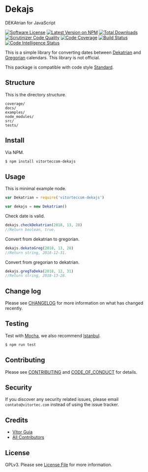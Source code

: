 # Dekajs
DEKAtrian for JavaScript

[![Software License](https://img.shields.io/github/license/vitorteccom/dekajs.svg)](LICENSE)
[![Latest Version on NPM](https://img.shields.io/npm/v/vitorteccom-dekajs.svg)](https://npmjs.org/packages/vitorteccom-dekajs)
[![Total Downloads](https://img.shields.io/npm/dt/vitorteccom-dekajs.svg)](https://npmjs.org/packages/vitorteccom-dekajs)
[![Scrutinizer Code Quality](https://scrutinizer-ci.com/g/vitorteccom/dekajs/badges/quality-score.png?b=master)](https://scrutinizer-ci.com/g/vitorteccom/dekajs/?branch=master)
[![Code Coverage](https://scrutinizer-ci.com/g/vitorteccom/dekajs/badges/coverage.png?b=master)](https://scrutinizer-ci.com/g/vitorteccom/dekajs/?branch=master)
[![Build Status](https://scrutinizer-ci.com/g/vitorteccom/dekajs/badges/build.png?b=master)](https://scrutinizer-ci.com/g/vitorteccom/dekajs/build-status/master)
[![Code Intelligence Status](https://scrutinizer-ci.com/g/vitorteccom/dekajs/badges/code-intelligence.svg?b=master)](https://scrutinizer-ci.com/code-intelligence)

This is a simple library for converting dates between [Dekatrian](https://www.facebook.com/dekatrian/) and [Gregorian](https://en.wikipedia.org/wiki/Adoption_of_the_Gregorian_calendar) calendars. This library is not official.

This package is compatible with code style [Standard](https://github.com/standard/standard).

## Structure
This is the directory structure.

```
coverage/
docs/
examples/
node_modules/
src/
tests/
```


## Install

Via NPM.

``` bash
$ npm install vitorteccom-dekajs
```

## Usage
This is minimal example node.

``` javascript
var Dekatrian = require('vitorteccom-dekajs')

var dekajs = new Dekatrian()
```

Check date is valid.

``` javascript
dekajs.checkDekatrian(2018, 13, 28)
//Return boolean, true.
```

Convert from dekatrian to gregorian.

``` javascript
dekajs.dekatoGreg(2018, 13, 28)
//Return string, 2018-12-31.
```

Convert from gregorian to dekatrian.

``` javascript
dekajs.gregToDeka(2018, 12, 31)
//Return string, 2018-13-28.
```

## Change log

Please see [CHANGELOG](docs/CHANGELOG.md) for more information on what has changed recently.

## Testing
Test with [Mocha](https://mochajs.org), we also recommend [Istanbul](https://istanbul.js.org).

``` bash
$ npm run test
```

## Contributing

Please see [CONTRIBUTING](docs/CONTRIBUTING.md) and [CODE_OF_CONDUCT](docs/CODE_OF_CONDUCT.md) for details.

## Security

If you discover any security related issues, please email ``contato@vitortec.com`` instead of using the issue tracker.

## Credits

- [Vitor Guia](https://github.com/vitoranguia)
- [All Contributors](../../contributors)

## License

GPLv3. Please see [License File](LICENSE) for more information.
